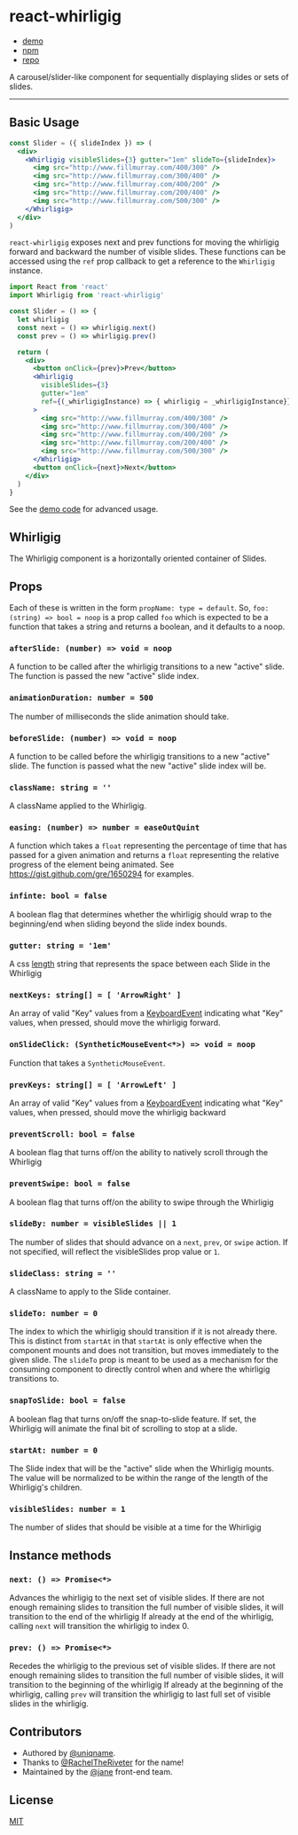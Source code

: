 # react-whirligig

* [demo](https://jane.github.io/react-whirligig)
* [npm](https://npmjs.com/package/react-whirligig)
* [repo](https://github.com/jane/react-whirligig)

A carousel/slider-like component for sequentially displaying slides or sets of
slides.

----

## Basic Usage

```jsx
const Slider = ({ slideIndex }) => (
  <div>
    <Whirligig visibleSlides={3} gutter="1em" slideTo={slideIndex}>
      <img src="http://www.fillmurray.com/400/300" />
      <img src="http://www.fillmurray.com/300/400" />
      <img src="http://www.fillmurray.com/400/200" />
      <img src="http://www.fillmurray.com/200/400" />
      <img src="http://www.fillmurray.com/500/300" />
    </Whirligig>
  </div>
)
```

`react-whirligig` exposes next and prev functions for moving the whirligig forward and
backward the number of visible slides. These functions can be accessed using the
`ref` prop callback to get a reference to the `Whirligig` instance.

```jsx
import React from 'react'
import Whirligig from 'react-whirligig'

const Slider = () => {
  let whirligig
  const next = () => whirligig.next()
  const prev = () => whirligig.prev()

  return (
    <div>
      <button onClick={prev}>Prev</button>
      <Whirligig
        visibleSlides={3}
        gutter="1em"
        ref={(_whirligigInstance) => { whirligig = _whirligigInstance}}
      >
        <img src="http://www.fillmurray.com/400/300" />
        <img src="http://www.fillmurray.com/300/400" />
        <img src="http://www.fillmurray.com/400/200" />
        <img src="http://www.fillmurray.com/200/400" />
        <img src="http://www.fillmurray.com/500/300" />
      </Whirligig>
      <button onClick={next}>Next</button>
    </div>
  )
}
```

See the [demo code](https://github.com/jane/react-whirligig/blob/master/dev.js)
for advanced usage.

## Whirligig

The Whirligig component is a horizontally oriented container of Slides.

## Props

Each of these is written in the form `propName: type = default`. So,
`foo: (string) => bool = noop` is a prop called `foo` which is expected to be a
function that takes a string and returns a boolean, and it defaults to a noop.

### `afterSlide: (number) => void = noop`

A function to be called after the whirligig transitions to a new "active" slide. The
function is passed the new "active" slide index.

### `animationDuration: number = 500`

The number of milliseconds the slide animation should take.

### `beforeSlide: (number) => void = noop`

A function to be called before the whirligig transitions to a new "active" slide.
The function is passed what the new "active" slide index will be.

### `className: string = ''`

A className applied to the Whirligig.

### `easing: (number) => number = easeOutQuint`

A function which takes a `float` representing the percentage of time that has
passed for a given animation and returns a `float` representing the relative
progress of the element being animated. See
<https://gist.github.com/gre/1650294> for examples.

### `infinte: bool = false`

A boolean flag that determines whether the whirligig should wrap to the
beginning/end when sliding beyond the slide index bounds.

### `gutter: string = '1em'`

A css [length](https://developer.mozilla.org/en-US/docs/Web/CSS/length) string
that represents the space between each Slide in the Whirligig

### `nextKeys: string[] = [ 'ArrowRight' ]`

An array of valid "Key" values from a
[KeyboardEvent](https://developer.mozilla.org/en-US/docs/Web/API/KeyboardEvent/key/Key_Values)
indicating what "Key" values, when pressed, should move the whirligig forward.

### `onSlideClick: (SyntheticMouseEvent<*>) => void = noop`

Function that takes a `SyntheticMouseEvent`.

### `prevKeys: string[] = [ 'ArrowLeft' ]`

An array of valid "Key" values from a
[KeyboardEvent](https://developer.mozilla.org/en-US/docs/Web/API/KeyboardEvent/key/Key_Values)
indicating what "Key" values, when pressed, should move the whirligig backward

### `preventScroll: bool = false`

A boolean flag that turns off/on the ability to natively scroll through the
Whirligig

### `preventSwipe: bool = false`

A boolean flag that turns off/on the ability to swipe through the Whirligig

### `slideBy: number = visibleSlides || 1`

The number of slides that should advance on a `next`, `prev`, or `swipe` action.
If not specified, will reflect the visibleSlides prop value or `1`.

### `slideClass: string = ''`

A className to apply to the Slide container.

### `slideTo: number = 0`

The index to which the whirligig should transition if it is not already there. This
is distinct from `startAt` in that `startAt` is only effective when the
component mounts and does not transition, but moves immediately to the given
slide. The `slideTo` prop is meant to be used as a mechanism for the consuming
component to directly control when and where the whirligig transitions to.

### `snapToSlide: bool = false`

A boolean flag that turns on/off the snap-to-slide feature. If set, the
Whirligig will animate the final bit of scrolling to stop at a slide.

### `startAt: number = 0`

The Slide index that will be the "active" slide when the Whirligig mounts. The value
will be normalized to be within the range of the length of the Whirligig's children.

### `visibleSlides: number = 1`

The number of slides that should be visible at a time for the Whirligig

## Instance methods

### `next: () => Promise<*>`

Advances the whirligig to the next set of visible slides. If there are not enough
remaining slides to transition the full number of visible slides, it will
transition to the end of the whirligig If already at the end of the whirligig, calling
`next` will transition the whirligig to index 0.

### `prev: () => Promise<*>`

Recedes the whirligig to the previous set of visible slides. If there are not enough
remaining slides to transition the full number of visible slides, it will
transition to the beginning of the whirligig If already at the beginning of the
whirligig, calling `prev` will transition the whirligig to last full set of visible
slides in the whirligig.

## Contributors

* Authored by [@uniqname](https://github.com/uniqname).
* Thanks to [@RachelTheRiveter](https://github.com/RachelTheRiveter) for the name!
* Maintained by the [@jane](https://github.com/jane) front-end team.

## License

[MIT](https://github.com/jane/react-whirligig/blob/master/LICENSE)
